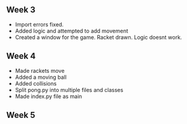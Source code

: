 ## Week 3

- Import errors fixed.
- Added logic and attempted to add movement
- Created a window for the game. Racket drawn. Logic doesnt work.

## Week 4

- Made rackets move
- Added a moving ball
- Added collisions
- Split pong.py into multiple files and classes
- Made index.py file as main

## Week 5